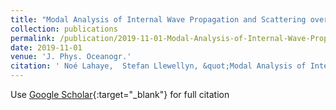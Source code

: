 ```yaml
---
title: "Modal Analysis of Internal Wave Propagation and Scattering over Large-Amplitude Topography"
collection: publications
permalink: /publication/2019-11-01-Modal-Analysis-of-Internal-Wave-Propagation-and-Scattering-over-Large-Amplitude-Topography
date: 2019-11-01
venue: 'J. Phys. Oceanogr.'
citation: ' Noé Lahaye,  Stefan Llewellyn, &quot;Modal Analysis of Internal Wave Propagation and Scattering over Large-Amplitude Topography.&quot; J. Phys. Oceanogr., 2019.'
---
```

Use [Google Scholar](https://scholar.google.com/scholar?q=Modal+Analysis+of+Internal+Wave+Propagation+and+Scattering+over+Large+Amplitude+Topography){:target="_blank"} for full citation